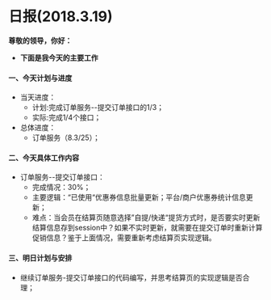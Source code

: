 # 日报(2018.3.19)

**尊敬的领导，你好：**

* **下面是我今天的主要工作**

#### 一、今天计划与进度

* 当天进度：
	* 计划:完成订单服务--提交订单接口的1/3；
	* 实际:完成1/4个接口；
* 总体进度：
	* 订单服务（8.3/25）；

#### 二、今天具体工作内容

* 订单服务--提交订单接口：
	* 完成情况：30%；
	* 主要逻辑：“已使用“优惠券信息批量更新；平台/商户优惠券统计信息更新；
	* 难点：当会员在结算页随意选择”自提/快递“提货方式时，是否要实时更新结算信息存到session中？如果不实时更新，就需要在提交订单时重新计算促销信息？鉴于上面情况，需要重新考虑结算页实现逻辑。

#### 三、明日计划与安排

* 继续订单服务-提交订单接口的代码编写，并思考结算页的实现逻辑是否合理；
